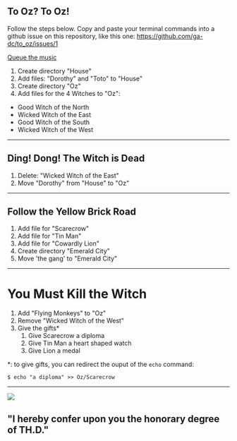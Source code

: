 ## To Oz?  To Oz!

Follow the steps below. Copy and paste your terminal commands into a github issue
on this repository, like this one: https://github.com/ga-dc/to_oz/issues/1

[Queue the music](http://thewizardofoz.warnerbros.com/)

1. Create directory "House"
1. Add files: "Dorothy" and "Toto" to "House"
1. Create directory "Oz"
1. Add files for the 4 Witches to "Oz":
  - Good Witch of the North
  - Wicked Witch of the East
  - Good Witch of the South
  - Wicked Witch of the West

---
## Ding! Dong! The Witch is Dead

1. Delete: "Wicked Witch of the East"
1. Move "Dorothy" from "House" to "Oz"

---
## Follow the Yellow Brick Road

1. Add file for "Scarecrow"
1. Add file for "Tin Man"
1. Add file for "Cowardly Lion"
1. Create directory "Emerald City"
1. Move 'the gang' to "Emerald City"

---
# You Must Kill the Witch

1. Add "Flying Monkeys" to "Oz"
1. Remove "Wicked Witch of the West"
1. Give the gifts*
    1. Give Scarecrow a diploma
    1. Give Tin Man a heart shaped watch
    1. Give Lion a medal

*: to give gifts, you can redirect the ouput of the `echo` command:

```
$ echo "a diploma" >> Oz/Scarecrow
```
---

![](http://wendyswizardofoz.com/5ozpeop1.jpg)

## "I hereby confer upon you the honorary degree of TH.D."
